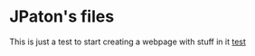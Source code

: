 # JPaton's files

This is just a test to start creating a webpage with stuff in it
[test](./test.md)

